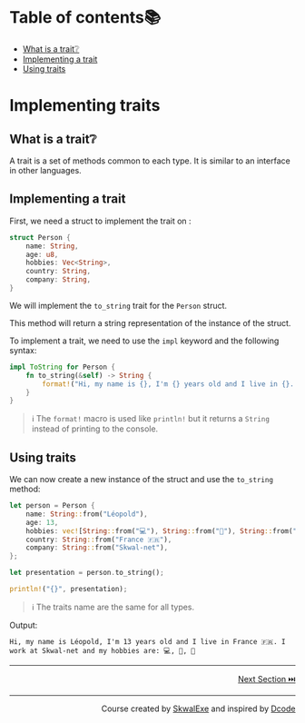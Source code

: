 # Table of contents📚
- [What is a trait❔](#what-is-a-trait)
- [Implementing a trait](#implementing-a-trait)
- [Using traits](#using-traits)

# Implementing traits
## What is a trait❔
A trait is a set of methods common to each type. 
It is similar to an interface in other languages.
## Implementing a trait
First, we need a struct to implement the trait on :
```rust
struct Person {
    name: String,
    age: u8,
    hobbies: Vec<String>,
    country: String,
    company: String,
}
```
We will implement the `to_string` trait for the `Person` struct.

This method will return a string representation of the instance of the struct.

To implement a trait, we need to use the `impl` keyword and the following syntax:
```rust
impl ToString for Person {
    fn to_string(&self) -> String {
        format!("Hi, my name is {}, I'm {} years old and I live in {}. I work at {} and my hobbies are: {}", self.name, self.age, self.country, self.company , self.hobbies.join(", "))
    }
}
```
> ℹ️ The `format!` macro is used like `println!` but it returns a `String` instead of printing to the console.

## Using traits
We can now create a new instance of the struct and use the `to_string` method:
```rust
let person = Person {
    name: String::from("Léopold"),
    age: 13,
    hobbies: vec![String::from("💻"), String::from("🛌"), String::from("🍔")],
    country: String::from("France 🇫🇷"),
    company: String::from("Skwal-net"),
};

let presentation = person.to_string();

println!("{}", presentation);
```
> ℹ️ The traits name are the same for all types.

Output:
```
Hi, my name is Léopold, I'm 13 years old and I live in France 🇫🇷. I work at Skwal-net and my hobbies are: 💻, 🛌, 🍔
```





---

<p align="right"><a href="../vectors">Next Section ⏭️</a></p>


---

<p align="right">Course created by <a href="https://github.com/SkwalExe/" target="_blank">SkwalExe</a> and inspired by <a href="https://www.youtube.com/watch?v=vOMJlQ5B-M0&list=PLVvjrrRCBy2JSHf9tGxGKJ-bYAN_uDCUL" target="_blank">Dcode</a></p>